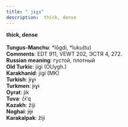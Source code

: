 ```yaml
---
title: " jɨɣɨ"
description:  thick, dense
---
```

<p data-pagefind-weight="0.5">
<strong> thick, dense</strong><br><br>
<strong>Tungus-Manchu</strong>:  *lōgdi, *luku(tu)<br>
<strong>Comments</strong>:  EDT 911, VEWT 202, ЭСТЯ 4, 272.<br>
<strong>Russian meaning</strong>:  густой, плотный<br>
<strong>Old Turkic</strong>:  jigi (OUygh.)<br>
<strong>Karakhanid</strong>:  jigi (MK)<br>
<strong>Turkish</strong>:  jɨɣɨ<br>
<strong>Turkmen</strong>:  jɨɣɨ<br>
<strong>Oyrat</strong>:  jik<br>
<strong>Tuva</strong>:  čɨ'q<br>
<strong>Kazakh</strong>:  žiji<br>
<strong>Noghai</strong>:  jɨjɨ<br>
<strong>Karakalpak</strong>:  žiji<br>

</p>
